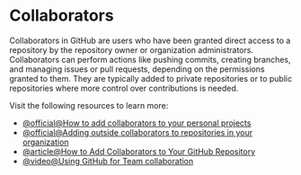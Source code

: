 # Collaborators

Collaborators in GitHub are users who have been granted direct access to a repository by the repository owner or organization administrators. Collaborators can perform actions like pushing commits, creating branches, and managing issues or pull requests, depending on the permissions granted to them. They are typically added to private repositories or to public repositories where more control over contributions is needed.

Visit the following resources to learn more:

- [@official@How to add collaborators to your personal projects](https://docs.github.com/en/account-and-profile/setting-up-and-managing-your-personal-account-on-github/managing-access-to-your-personal-repositories/inviting-collaborators-to-a-personal-repository)
- [@official@Adding outside collaborators to repositories in your organization](https://docs.github.com/en/organizations/managing-user-access-to-your-organizations-repositories/managing-outside-collaborators/adding-outside-collaborators-to-repositories-in-your-organization)
- [@article@How to Add Collaborators to Your GitHub Repository](https://www.blinkops.com/blog/how-to-add-collaborators-to-your-github-repository)
- [@video@Using GitHub for Team collaboration](https://youtu.be/4nyIS58ORWw?si=yK5LCONNVm9OIUK5)